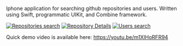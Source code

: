 Iphone application for searching github repositories and users. Written using Swift, programmatic UIKit, and Combine framework.

<a href="https://ibb.co/WFQtG7Z"><img src="https://i.ibb.co/NpXStf5/Simulator-Screen-Shot-i-Phone-11-2021-10-18-at-10-39-21.png" alt="Repositories search" border="0"></a>
<a href="https://ibb.co/rtmcDXq"><img src="https://i.ibb.co/SxPdFZH/Simulator-Screen-Shot-i-Phone-11-2021-10-18-at-10-39-43.png" alt="Repository Details" border="0"></a>
<a href="https://ibb.co/8dFXg7R"><img src="https://i.ibb.co/gPs6ZRX/Simulator-Screen-Shot-i-Phone-11-2021-10-18-at-10-40-05.png" alt="Users search" border="0"></a>

Quick demo video is available here: https://youtu.be/m1XlHoRFR94

